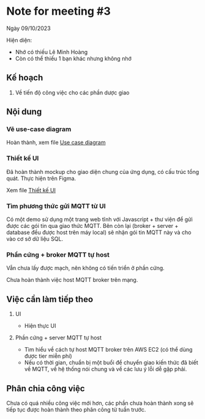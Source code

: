 # Note for meeting #3

Ngày 09/10/2023

Hiện diện:
- Nhớ có thiếu Lê Minh Hoàng
- Còn có thể thiếu 1 bạn khác nhưng không nhớ

## Kế hoạch

1. Về tiến độ công việc cho các phần dược giao

## Nội dung

### Vẽ use-case diagram

Hoàn thành, xem file [Use case diagram](../Planning/UC.png)

### Thiết kế UI

Đã hoàn thành mockup cho giao diện chung của ứng dụng, có cấu trúc tổng quát. Thực hiện trên Figma.

Xem file [Thiết kế UI](../Planning/UI.pdf)

### Tìm phương thức gửi MQTT từ UI

Có một demo sử dụng một trang web tĩnh với Javascript + thư viện để gửi được các gói tin qua giao
thức MQTT. Bên còn lại (broker + server + database đều được host trên máy local) sẽ nhận gói tin
MQTT này và cho vào cơ sở dữ liệu SQL.

### Phần cứng + broker MQTT tự host

Vẫn chưa lấy được mạch, nên không có tiến triển ở phần cứng.

Chưa hoàn thành việc host MQTT broker trên mạng.


## Việc cần làm tiếp theo

1. UI
    - Hiện thực UI

2. Phần cứng + server MQTT tự host
    - Tìm hiểu về cách tự host MQTT broker trên AWS EC2 (có thể dùng được tier miễn phí)
    - Nếu có thời gian, chuẩn bị một buổi để chuyển giao kiến thức đã biết về MQTT, về hệ thống nói
      chung và về các lưu ý lỗi dễ gặp phải.

## Phân chia công việc

Chưa có quá nhiều công việc mới hơn, các phần chưa hoàn thành xong sẽ tiếp tục được hoàn thành theo
phân công từ tuần trước.
